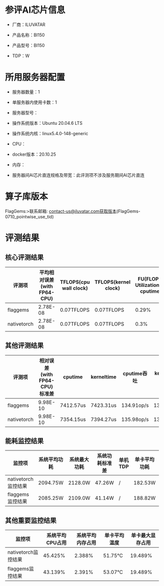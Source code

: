 # 参评AI芯片信息

* 厂商：ILUVATAR

* 产品名称：BI150
* 产品型号：BI150
* TDP：W

# 所用服务器配置

* 服务器数量：1


* 单服务器内使用卡数：1
* 服务器型号：
* 操作系统版本：Ubuntu 20.04.6 LTS
* 操作系统内核：linux5.4.0-148-generic
* CPU：
* docker版本：20.10.25
* 内存：
* 服务器间AI芯片直连规格及带宽：此评测项不涉及服务期间AI芯片直连

# 算子库版本
FlagGems:>联系邮箱: contact-us@iluvatar.com获取版本(FlagGems-0710_pointwise_use_tid)

# 评测结果

## 核心评测结果

| 评测项  | 平均相对误差(with FP64-CPU) | TFLOPS(cpu wall clock) | TFLOPS(kernel clock) | FU(FLOPS Utilization)-cputime | FU-kerneltime |
| ---- | -------------- | -------------- | ------------ | ------ | ----- |
| flaggems | 2.78E-08    | 0.07TFLOPS       | 0.07TFLOPS        | 0.29% | 0.29% |
| nativetorch | 2.78E-08    | 0.07TFLOPS      | 0.07TFLOPS      | 0.3%      | 0.3%    |

## 其他评测结果

| 评测项  | 相对误差(with FP64-CPU)标准差 | cputime | kerneltime | cputime吞吐 | kerneltime吞吐 | 无预热时延 | 预热后时延 |
| ---- | -------------- | -------------- | ------------ | ------------ | -------------- | -------------- | ------------ |
| flaggems | 9.98E-10    | 7412.57us       | 7423.31us        | 134.91op/s | 134.71op/s | 355959.99us | 8004.26us |
| nativetorch | 9.98E-10    | 7354.15us       | 7394.27us        | 135.98op/s | 135.24op/s | 7635.33us | 7614.73us |

## 能耗监控结果

| 监控项  | 系统平均功耗  | 系统最大功耗  | 系统功耗标准差 | 单机TDP | 单卡平均功耗 | 单卡最大功耗 | 单卡功耗标准差 | 单卡TDP |
| ---- | ------- | ------- | ------- | ----- | ------------ | ------------ | ------------- | ----- |
| nativetorch监控结果 | 2094.75W | 2128.0W | 47.26W   | /     | 182.53W       | 183.0W      | 3.84W        | 350W  |
| flaggems监控结果 | 2085.25W | 2109.0W | 41.14W   | /     | 188.82W       | 189.0W      | 0.45W        | 350W  |

## 其他重要监控结果

| 监控项  | 系统平均CPU占用 | 系统平均内存占用 | 单卡平均温度 | 单卡最大显存占用 |
| ---- | --------- | -------- | ------------ | -------------- |
| nativetorch监控结果 | 45.425%    | 2.388%   | 51.75°C       | 19.489%        |
| flaggems监控结果 | 43.139%    | 2.391%   | 53.07°C       | 19.489%        |